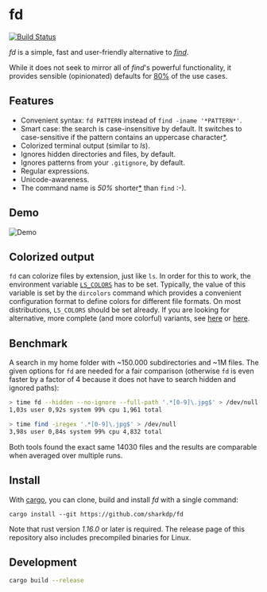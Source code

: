 # fd
[![Build Status](https://travis-ci.org/sharkdp/fd.svg?branch=master)](https://travis-ci.org/sharkdp/fd)

*fd* is a simple, fast and user-friendly alternative to
[*find*](https://www.gnu.org/software/findutils/).

While it does not seek to mirror all of *find*'s powerful functionality, it provides sensible
(opinionated) defaults for [80%](https://en.wikipedia.org/wiki/Pareto_principle) of the use cases.

## Features
* Convenient syntax: `fd PATTERN` instead of `find -iname '*PATTERN*'`.
* Smart case: the search is case-insensitive by default. It switches to
  case-sensitive if the pattern contains an uppercase
  character[\*](http://vimdoc.sourceforge.net/htmldoc/options.html#'smartcase').
* Colorized terminal output (similar to *ls*).
* Ignores hidden directories and files, by default.
* Ignores patterns from your `.gitignore`, by default.
* Regular expressions.
* Unicode-awareness.
* The command name is *50%* shorter[\*](https://github.com/ggreer/the_silver_searcher) than
  `find` :-).

## Demo

![Demo](http://i.imgur.com/iU6qkQj.gif)

## Colorized output
`fd` can colorize files by extension, just like `ls`. In order for this to work, the environment
variable [`LS_COLORS`](https://linux.die.net/man/5/dir_colors) has to be set. Typically, the value
of this variable is set by the `dircolors` command which provides a convenient configuration format
to define colors for different file formats.
On most distributions, `LS_COLORS` should be set already. If you are looking for alternative, more
complete (and more colorful) variants, see
[here](https://github.com/seebi/dircolors-solarized) or
[here](https://github.com/trapd00r/LS_COLORS).

## Benchmark
A search in my home folder with ~150.000 subdirectories and ~1M files. The given options for
`fd` are needed for a fair comparison (otherwise `fd` is even faster by a factor of 4 because it
does not have to search hidden and ignored paths):
``` bash
> time fd --hidden --no-ignore --full-path '.*[0-9]\.jpg$' > /dev/null
1,03s user 0,92s system 99% cpu 1,961 total

> time find -iregex '.*[0-9]\.jpg$' > /dev/null
3,98s user 0,84s system 99% cpu 4,832 total
```
Both tools found the exact same 14030 files and the results are comparable when averaged over
multiple runs.

## Install
With [cargo](https://github.com/rust-lang/cargo), you can clone, build and install *fd* with a single command:
```
cargo install --git https://github.com/sharkdp/fd
```
Note that rust version *1.16.0* or later is required.
The release page of this repository also includes precompiled binaries for Linux.

## Development
```bash
cargo build --release
```
